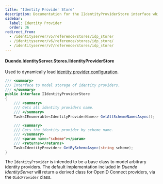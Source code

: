 ```yaml
---
title: "Identity Provider Store"
description: Documentation for the IIdentityProviderStore interface which dynamically loads identity provider configurations for external authentication.
sidebar:
  label: Identity Provider
  order: 36
redirect_from:
  - /identityserver/v5/reference/stores/idp_store/
  - /identityserver/v6/reference/stores/idp_store/
  - /identityserver/v7/reference/stores/idp_store/
---
```


#### Duende.IdentityServer.Stores.IIdentityProviderStore

Used to dynamically load [identity provider configuration](/identityserver/reference/models/idp).

```cs
/// <summary>
/// Interface to model storage of identity providers.
/// </summary>
public interface IIdentityProviderStore
{
    /// <summary>
    /// Gets all identity providers name.
    /// </summary>
    Task<IEnumerable<IdentityProviderName>> GetAllSchemeNamesAsync();

    /// <summary>
    /// Gets the identity provider by scheme name.
    /// </summary>
    /// <param name="scheme"></param>
    /// <returns></returns>
    Task<IdentityProvider> GetBySchemeAsync(string scheme);
}
```

The `IdentityProvider` is intended to be a base class to model arbitrary identity providers.
The default implementation included in *Duende IdentityServer* will return a derived class for OpenID Connect providers,
via the `OidcProvider` class.
